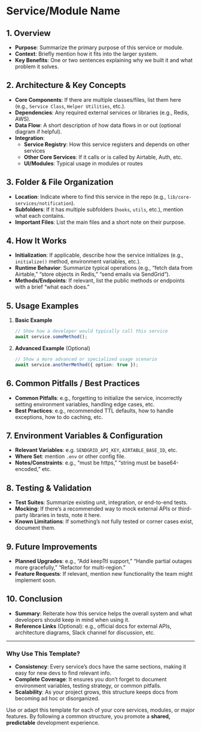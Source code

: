 # Service/Module Name

## 1. Overview

- **Purpose**: Summarize the primary purpose of this service or module.  
- **Context**: Briefly mention how it fits into the larger system.  
- **Key Benefits**: One or two sentences explaining why we built it and what problem it solves.

## 2. Architecture & Key Concepts

- **Core Components**: If there are multiple classes/files, list them here (e.g., `Service Class`, `Helper Utilities`, etc.).  
- **Dependencies**: Any required external services or libraries (e.g., Redis, AWS).  
- **Data Flow**: A short description of how data flows in or out (optional diagram if helpful).
- **Integration**:
  - **Service Registry**: How this service registers and depends on other services
  - **Other Core Services**: If it calls or is called by Airtable, Auth, etc.
  - **UI/Modules**: Typical usage in modules or routes

## 3. Folder & File Organization

- **Location**: Indicate where to find this service in the repo (e.g., `lib/core-services/notification`).  
- **Subfolders**: If it has multiple subfolders (`hooks`, `utils`, etc.), mention what each contains.  
- **Important Files**: List the main files and a short note on their purpose.

## 4. How It Works

- **Initialization**: If applicable, describe how the service initializes (e.g., `initialize()` method, environment variables, etc.).  
- **Runtime Behavior**: Summarize typical operations (e.g., “fetch data from Airtable,” “store objects in Redis,” “send emails via SendGrid”).  
- **Methods/Endpoints**: If relevant, list the public methods or endpoints with a brief “what each does.”

## 5. Usage Examples

1. **Basic Example**  
   ```ts
   // Show how a developer would typically call this service
   await service.someMethod();
   ```
2. **Advanced Example** (Optional)  
   ```ts
   // Show a more advanced or specialized usage scenario
   await service.anotherMethod({ option: true });
   ```

## 6. Common Pitfalls / Best Practices

- **Common Pitfalls**: e.g., forgetting to initialize the service, incorrectly setting environment variables, handling edge cases, etc.  
- **Best Practices**: e.g., recommended TTL defaults, how to handle exceptions, how to do caching, etc.

## 7. Environment Variables & Configuration

- **Relevant Variables**: e.g. `SENDGRID_API_KEY`, `AIRTABLE_BASE_ID`, etc.  
- **Where Set**: mention `.env` or other config file.  
- **Notes/Constraints**: e.g., “must be https,” “string must be base64-encoded,” etc.

## 8. Testing & Validation

- **Test Suites**: Summarize existing unit, integration, or end-to-end tests.  
- **Mocking**: If there’s a recommended way to mock external APIs or third-party libraries in tests, note it here.  
- **Known Limitations**: If something’s not fully tested or corner cases exist, document them.

## 9. Future Improvements

- **Planned Upgrades**: e.g., “Add keepTtl support,” “Handle partial outages more gracefully,” “Refactor for multi-region.”  
- **Feature Requests**: If relevant, mention new functionality the team might implement soon.

## 10. Conclusion

- **Summary**: Reiterate how this service helps the overall system and what developers should keep in mind when using it.  
- **Reference Links** (Optional): e.g., official docs for external APIs, architecture diagrams, Slack channel for discussion, etc.

---

### Why Use This Template?

- **Consistency**: Every service’s docs have the same sections, making it easy for new devs to find relevant info.  
- **Complete Coverage**: It ensures you don’t forget to document environment variables, testing strategy, or common pitfalls.  
- **Scalability**: As your project grows, this structure keeps docs from becoming ad hoc or disorganized.

Use or adapt this template for each of your core services, modules, or major features. By following a common structure, you promote a **shared, predictable** development experience.